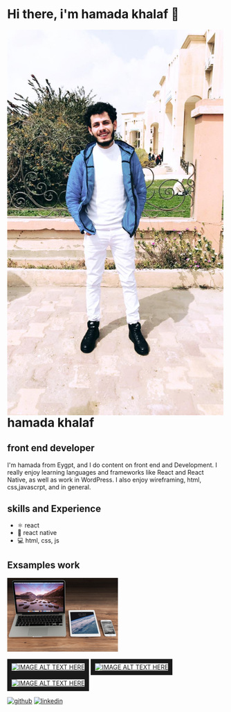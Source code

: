 #  Hi there, i'm hamada khalaf 👋

<img align="left" src="https://github.com/hamada-khalaf/hamada-khalaf/blob/main/WhatsApp%20Image%202022-04-29%20at%204.22.39%20AM.jpeg" width="500" />

#  hamada khalaf
## front end developer 
I'm hamada from Eygpt, and I do content on front end and Development. I really enjoy learning languages and frameworks like React and React Native, as well as work in WordPress. I also enjoy wireframing, html, css,javascrpt, and in general.

## skills and Experience
* ⚛️ react
* 📱 react native
* 💻 html, css, js

## Exsamples work
<img src="https://github.com/hamada-khalaf/hamada-khalaf/blob/main/pexels-pixabay-4158.jpg" width="256"/>

<a href="https://www.youtube.com/watch?v=fRDh_cYxnks&t=20s
" target="_blank"><img src="https://i.ytimg.com/vi/fRDh_cYxnks/hqdefault.jpg?sqp=-oaymwEcCPYBEIoBSFXyq4qpAw4IARUAAIhCGAFwAcABBg==&rs=AOn4CLBJrIPct8tGonItGGos0XzDVn25wA" 
alt="IMAGE ALT TEXT HERE" width="240" height="180" border="10" /></a>
<a href="https://www.youtube.com/watch?v=UFItZp0Uo8M
" target="_blank"><img src="https://i.ytimg.com/vi/UFItZp0Uo8M/hqdefault.jpg?sqp=-oaymwEcCPYBEIoBSFXyq4qpAw4IARUAAIhCGAFwAcABBg==&rs=AOn4CLBnAsuRCEXNKRE8M6reednrQFODNQ" 
alt="IMAGE ALT TEXT HERE" width="240" height="180" border="10" /></a>
<a href="https://www.youtube.com/watch?v=Fm5AYgDj-OA&t=2s
" target="_blank"><img src="https://i.ytimg.com/vi/Fm5AYgDj-OA/hqdefault.jpg?sqp=-oaymwEcCPYBEIoBSFXyq4qpAw4IARUAAIhCGAFwAcABBg==&rs=AOn4CLA6c_Fns4ZEKj6xziE7_NNj0huI_Q" 
alt="IMAGE ALT TEXT HERE" width="240" height="180" border="10" /></a>


[<img src='https://cdn.jsdelivr.net/npm/simple-icons@3.0.1/icons/github.svg' alt='github' height='40'>](https://github.com/https://github.com/hamada-khalaf)  [<img src='https://cdn.jsdelivr.net/npm/simple-icons@3.0.1/icons/linkedin.svg' alt='linkedin' height='40'>](https://www.linkedin.com/in/https://www.linkedin.com/in/hamada-khalaf-7090091b1//)  

  

